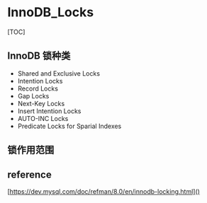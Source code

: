 # InnoDB_Locks

[TOC]

## InnoDB 锁种类

* Shared and Exclusive Locks
* Intention Locks
* Record Locks
* Gap Locks
* Next-Key Locks
* Insert Intention Locks
* AUTO-INC Locks
* Predicate Locks for Sparial Indexes

## 锁作用范围

## reference

[https://dev.mysql.com/doc/refman/8.0/en/innodb-locking.html]()